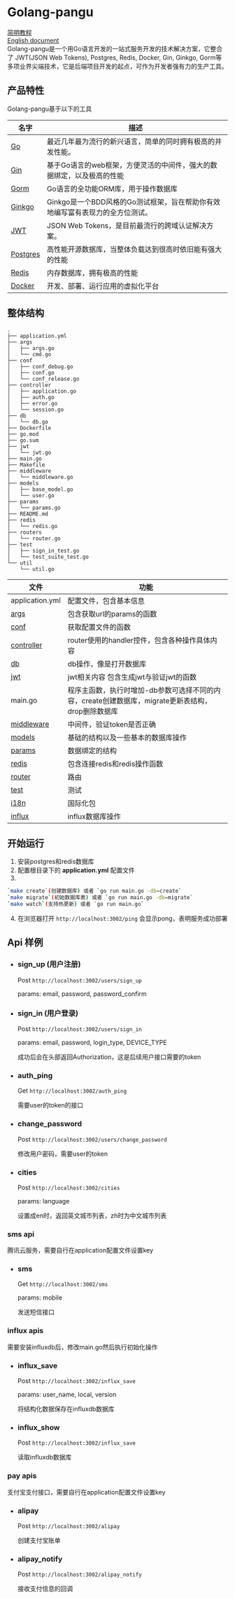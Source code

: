 # Golang-pangu

[简明教程](https://github.com/ExcitingFrog/go-pangu/blob/master/document/%E7%AE%80%E6%98%8E%E6%95%99%E7%A8%8B.md)<br>
[English document](https://github.com/ExcitingFrog/go-pangu/blob/master/README.md)<br>
Golang-pangu是一个用Go语言开发的一站式服务开发的技术解决方案，它整合了 JWT(JSON Web Tokens), Postgres, Redis, Docker, Gin, Ginkgo, Gorm等多项业界尖端技术，它是后端项目开发的起点，可作为开发者强有力的生产工具。

## 产品特性
Golang-pangu基于以下的工具

|名字|描述|
|------|--------|
|[Go](https://github.com/golang/go)|最近几年最为流行的新兴语言，简单的同时拥有极高的并发性能。|
|[Gin](https://github.com/gin-gonic/gin)|基于Go语言的web框架，方便灵活的中间件，强大的数据绑定，以及极高的性能|
|[Gorm](https://github.com/go-gorm/gorm)|Go语言的全功能ORM库，用于操作数据库|
|[Ginkgo](https://github.com/onsi/ginkgo)|Ginkgo是一个BDD风格的Go测试框架，旨在帮助你有效地编写富有表现力的全方位测试。|
|[JWT](https://jwt.io/)|JSON Web Tokens，是目前最流行的跨域认证解决方案。|
|[Postgres](https://www.postgresql.org/)|高性能开源数据库，当整体负载达到很高时依旧能有强大的性能|
|[Redis](https://redis.io/)|内存数据库，拥有极高的性能|
|[Docker](https://www.docker.com/)|开发、部署、运行应用的虚拟化平台|

## 整体结构
```
.
├── application.yml  
├── args
│   ├── args.go
│   └── cmd.go
├── conf  
│   ├── conf_debug.go
│   ├── conf.go
│   └── conf_release.go
├── controller
│   ├── application.go
│   ├── auth.go
│   ├── error.go
│   └── session.go
├── db  
│   └── db.go
├── Dockerfile
├── go.mod
├── go.sum
├── jwt  
│   └── jwt.go
├── main.go
├── Makefile  
├── middleware  
│   └── middleware.go
├── models  
│   ├── base_model.go
│   └── user.go
├── params  
│   └── params.go
├── README.md
├── redis
│   └── redis.go
├── routers  
│   └── router.go
├── test
│   ├── sign_in_test.go
│   └── test_suite_test.go
└── util
    └── util.go
```

|文件|功能|
|------|--------|
|application.yml|配置文件，包含基本信息|
|[args](https://github.com/ExcitingFrog/go-pangu/tree/master/args)|包含获取url的params的函数|
|[conf](https://github.com/ExcitingFrog/go-pangu/tree/master/conf)|获取配置文件的函数|
|[controller](https://github.com/ExcitingFrog/go-pangu/tree/master/controller)|router使用的handler控件，包含各种操作具体内容|
|[db](https://github.com/ExcitingFrog/go-pangu/tree/master/db)|db操作，像是打开数据库|
|[jwt](https://github.com/ExcitingFrog/go-pangu/tree/master/jwt)|jwt相关内容 包含生成jwt与验证jwt的函数|
|main.go|程序主函数，执行时增加-db参数可选择不同的内容，create创建数据库，migrate更新表结构，drop删除数据库|
|[middleware](https://github.com/ExcitingFrog/go-pangu/tree/master/middleware)|中间件，验证token是否正确|
|[models](https://github.com/ExcitingFrog/go-pangu/tree/master/models)|基础的结构以及一些基本的数据库操作|
|[params](https://github.com/ExcitingFrog/go-pangu/tree/master/params)|数据绑定的结构|
|[redis](https://github.com/ExcitingFrog/go-pangu/tree/master/redis)|包含连接redis和redis操作函数|
|[router](https://github.com/ExcitingFrog/go-pangu/tree/master/routers)|路由|
|[test](https://github.com/ExcitingFrog/go-pangu/tree/master/test)|测试|
|[i18n](https://github.com/ExcitingFrog/go-pangu/tree/master/i18n)|国际化包|
|[influx](https://github.com/ExcitingFrog/go-pangu/tree/master/influx)|influx数据库操作|

## 开始运行
1. 安装postgres和redis数据库
2. 配置根目录下的 **application.yml** 配置文件
3.
```sh
`make create`(创建数据库) 或者 `go run main.go -db=create`
`make migrate`(初始数据库表) 或者 `go run main.go -db=migrate`
`make watch`(支持热更新) 或者 `go run main.go`
```
4. 在浏览器打开 `http://localhost:3002/ping` 会显示pong，表明服务成功部署



## Api 样例

* ### sign_up (用户注册)
  Post `http://localhost:3002/users/sign_up`

  params: email, password, password_confirm


* ### sign_in (用户登录)
    Post `http://localhost:3002/users/sign_in`

    params: email, password, login_type, DEVICE_TYPE

  成功后会在头部返回Authorization，这是后续用户接口需要的token

* ### auth_ping
    Get `http://localhost:3002/auth_ping`

  需要user的token的接口

* ### change_password
    Post `http://localhost:3002/users/change_password`

  修改用户密码，需要user的token

* ### cities

    Post `http://localhost:3002/cities`

    params: language

    设置成en时，返回英文城市列表，zh时为中文城市列表


### sms api
腾讯云服务，需要自行在application配置文件设置key

* ### sms

    Get `http://localhost:3002/sms`

    params: mobile

    发送短信接口

### influx apis
需要安装influxdb后，修改main.go然后执行初始化操作

* ### influx_save

    Post `http://localhost:3002/influx_save`

    params: user_name, local, version

    将结构化数据保存在influxdb数据库

* ### influx_show

    Post `http://localhost:3002/influx_save`

    读取influxdb数据库

### pay apis
支付宝支付接口，需要自行在application配置文件设置key
* ### alipay

    Post `http://localhost:3002/alipay`

    创建支付宝账单

* ### alipay_notify

    Post `http://localhost:3002/alipay_notify`

    接收支付信息的回调
